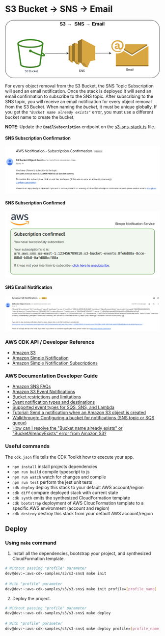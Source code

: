 # S3 Bucket → SNS → Email

![S3 Bucket to SNS](assets/img/s3-sns.png)

For every object removal from the S3 Bucket, the SNS Topic Subscription will send an email notification. Once the stack is deployed it will send an email confirmation to subscribe to the SNS topic. After subscribing to the SNS topic, you will receive an email notification for every object removal from the S3 Bucket. When naming the *bucket*, it must be unique globally. If you get the *`"Bucket name already exists"`* error, you must use a different bucket name to create the bucket.

**NOTE**: Update the **`EmailSubscription`** endpoint on the [s3-sns-stack.ts](lib/stacks/s3-sns-stack.ts) file.

#### SNS Subscription Confirmation
![SNS Email Subscription Confirmation](assets/img/aws-sns-subscription-confirmation.png)

#### SNS Subscription Confirmed
![SNS Email Subscription Confirmed](assets/img/aws-sns-subscription-confirmed.png)

#### SNS Email Notification
![SNS Email Notification](assets/img/aws-sns-s3-email.png)

### AWS CDK API / Developer Reference
* [Amazon S3](https://docs.aws.amazon.com/cdk/api/v2/docs/aws-cdk-lib.aws_s3-readme.html)
* [Amazon Simple Notification](https://docs.aws.amazon.com/cdk/api/v2/docs/aws-cdk-lib.aws_sns-readme.html)
* [Amazon Simple Notification Subscriptions](https://docs.aws.amazon.com/cdk/api/v2/docs/aws-cdk-lib.aws_sns_subscriptions-readme.html)

### AWS Documentation Developer Guide
* [Amazon SNS FAQs](https://aws.amazon.com/sns/faqs/)
* [Amazon S3 Event Notifications](https://docs.aws.amazon.com/AmazonS3/latest/userguide/NotificationHowTo.html)
* [Bucket restrictions and limitations](https://docs.aws.amazon.com/AmazonS3/latest/userguide/BucketRestrictions.html)
* [Event notification types and destinations](https://docs.aws.amazon.com/AmazonS3/latest/userguide/notification-how-to-event-types-and-destinations.html)
* [Supported event types for SQS, SNS, and Lambda](https://docs.aws.amazon.com/AmazonS3/latest/userguide/notification-how-to-event-types-and-destinations.html#supported-notification-event-types)
* [Tutorial: Send a notification when an Amazon S3 object is created](https://docs.aws.amazon.com/eventbridge/latest/userguide/eb-s3-object-created-tutorial.html)
* [Walkthrough: Configuring a bucket for notifications (SNS topic or SQS queue)](https://docs.aws.amazon.com/AmazonS3/latest/userguide/ways-to-add-notification-config-to-bucket.html)
* [How can I resolve the "Bucket name already exists" or "BucketAlreadyExists" error from Amazon S3?](https://repost.aws/knowledge-center/s3-error-bucket-already-exists)

### Useful commands
The `cdk.json` file tells the CDK Toolkit how to execute your app.

* `npm install`     install projects dependencies
* `npm run build`   compile typescript to js
* `npm run watch`   watch for changes and compile
* `npm run test`    perform the jest unit tests
* `cdk deploy`      deploy this stack to your default AWS account/region
* `cdk diff`        compare deployed stack with current state
* `cdk synth`       emits the synthesized CloudFormation template
* `cdk bootstrap`   deployment of AWS CloudFormation template to a specific AWS environment (account and region)
* `cdk destroy`     destroy this stack from your default AWS account/region

## Deploy

### Using `make` command
1. Install all the dependencies, bootstrap your project, and synthesized CloudFormation template.
  ```bash
  # Without passing "profile" parameter
  dev@dev:~:aws-cdk-samples/s3/s3-sns$ make init

  # With "profile" parameter
  dev@dev:~:aws-cdk-samples/s3/s3-sns$ make init profile=[profile_name]
  ```

2. Deploy the project.

  ```bash
  # Without passing "profile" parameter
  dev@dev:~:aws-cdk-samples/s3/s3-sns$ make deploy

  # With "profile" parameter
  dev@dev:~:aws-cdk-samples/s3/s3-sns$ make deploy profile=[profile_name]
  ```